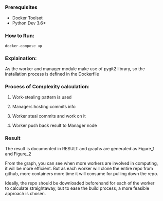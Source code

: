 ### Prerequisites
 * Docker Toolset
 * Python Dev 3.6+
 
### How to Run:
`docker-compose up`

### Explaination:
As the worker and manager module make use of pygit2 library,
so the installation process is defined in the Dockerfile

### Process of Complexity calculation:

1. Work-stealing pattern is used

2. Managers hosting commits info

3. Worker steal commits and work on it

4. Worker push back result to Manager node

### Result

The result is documented in RESULT and graphs are generated as Figure_1 and Figure_2

From the graph, you can see when more workers are involved in computing, it will be more efficient.
But as each worker will clone the entire repo from github, more containers more time it will consume for 
pulling down the repo.

Ideally, the repo should be downloaded beforehand for each of the worker to calculate straightaway, 
but to ease the build process, a more feasible approach is chosen.



